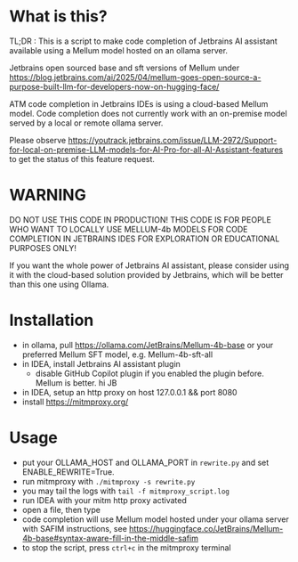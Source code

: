 # What is this?

TL;DR : This is a script to make code completion of Jetbrains AI assistant available using a Mellum model hosted on an ollama server.

Jetbrains open sourced base and sft versions of Mellum under https://blog.jetbrains.com/ai/2025/04/mellum-goes-open-source-a-purpose-built-llm-for-developers-now-on-hugging-face/

ATM code completion in Jetbrains IDEs is using a cloud-based Mellum model. Code completion does not currently work 
with an on-premise model served by a local or remote ollama server. 

Please observe https://youtrack.jetbrains.com/issue/LLM-2972/Support-for-local-on-premise-LLM-models-for-AI-Pro-for-all-AI-Assistant-features to get the status of this feature request.

# WARNING

DO NOT USE THIS CODE IN PRODUCTION! THIS CODE IS FOR PEOPLE WHO WANT TO LOCALLY USE MELLUM-4b MODELS FOR CODE COMPLETION IN JETBRAINS IDES FOR EXPLORATION OR EDUCATIONAL PURPOSES ONLY!

If you want the whole power of Jetbrains AI assistant, please consider using it with the cloud-based solution provided by Jetbrains, which will be better than this one using Ollama.

# Installation

- in ollama, pull https://ollama.com/JetBrains/Mellum-4b-base or your preferred Mellum SFT model, e.g. Mellum-4b-sft-all
- in IDEA, install Jetbrains AI assistant plugin
  - disable GitHub Copilot plugin if you enabled the plugin before. Mellum is better. hi JB
- in IDEA, setup an http proxy on host 127.0.0.1 && port 8080
- install https://mitmproxy.org/

# Usage

- put your OLLAMA_HOST and OLLAMA_PORT in `rewrite.py` and set ENABLE_REWRITE=True.
- run mitmproxy with `./mitmproxy -s rewrite.py`
- you may tail the logs with `tail -f mitmproxy_script.log`
- run IDEA with your mitm http proxy activated
- open a file, then type
- code completion will use Mellum model hosted under your ollama server with SAFIM instructions, see https://huggingface.co/JetBrains/Mellum-4b-base#syntax-aware-fill-in-the-middle-safim
- to stop the script, press `ctrl+c` in the mitmproxy terminal

